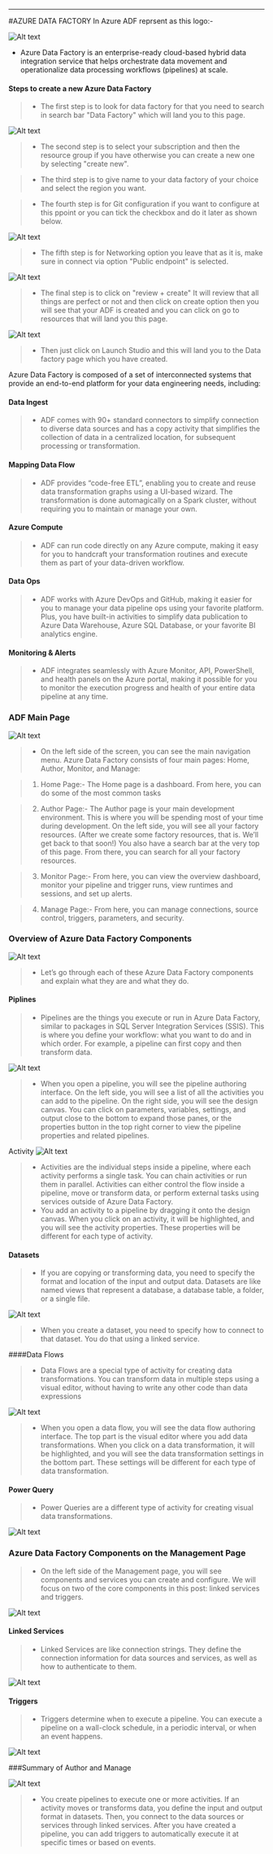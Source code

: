 ---
#AZURE DATA FACTORY
In Azure ADF reprsent as this logo:-

![Alt text](Images/datafactory_logo.jpg) 

- Azure Data Factory is an enterprise-ready cloud-based hybrid data integration service that helps orchestrate data movement and operationalize data processing workflows (pipelines) at scale. 

#### Steps to create a new Azure Data Factory

>- The first step is to look for data factory for that you need to search in search bar "Data Factory" which will land you to this page.

![Alt text](Images/Create_datafactory.png)

>- The second step is to select your subscription and then the resource group if you have otherwise you can create a  new one by selecting "create new".

>- The third step is to give name to your data factory of your choice and select the region you want.

>- The fourth step is for Git configuration if you want to configure at this ppoint or you can tick the checkbox and do it later as shown below.

![Alt text](Images/Git_ADF.png)

>- The fifth step is for Networking option you leave that as it is, make sure in connect via option "Public endpoint" is selected.

![Alt text](Images/Networking_ADF.png)

>- The final step is to click on "review + create" It will review that all things are perfect or not and then click on create option then you will see that your ADF is created and you can click on go to resources that will land you this page.

![Alt text](Images/Launchstudio.png)

>- Then just click on Launch Studio and this will land you to the Data factory page which you have created.

Azure Data Factory is composed of a set of interconnected systems that provide an end-to-end platform for your data engineering needs, including:

#### Data Ingest 
>- ADF comes with 90+ standard connectors to simplify connection to diverse data sources and has a copy activity that simplifies the collection of data in a centralized location, for subsequent processing or transformation.

#### Mapping Data Flow 
>- ADF provides “code-free ETL”, enabling you to create and reuse data transformation graphs using a UI-based wizard. The transformation is done automagically on a Spark cluster, without requiring you to maintain or manage your own.

#### Azure Compute 
>- ADF can run code directly on any Azure compute, making it easy for you to handcraft your transformation routines and execute them as part of your data-driven workflow.

#### Data Ops 
>- ADF works with Azure DevOps and GitHub, making it easier for you to manage your data pipeline ops using your favorite platform. Plus, you have built-in activities to simplify data publication to Azure Data Warehouse, Azure SQL Database, or your favorite BI analytics engine.

#### Monitoring & Alerts 
>- ADF integrates seamlessly with Azure Monitor, API, PowerShell, and health panels on the Azure portal, making it possible for you to monitor the execution progress and health of your entire data pipeline at any time.

### ADF Main Page

![Alt text](Images/ADF_frontpage.png)

>- On the left side of the screen, you can see the main navigation menu. Azure Data Factory consists of four main pages: Home, Author, Monitor, and Manage:

> 1. Home Page:- The Home page is a dashboard. From here, you can do some of the most common tasks

> 2. Author Page:- The Author page is your main development environment. This is where you will be spending most of your time during development. On the left side, you will see all your factory resources. (After we create some factory resources, that is. We’ll get back to that soon!) You also have a search bar at the very top of this page. From there, you can search for all your factory resources.

> 3. Monitor Page:- From here, you can view the overview dashboard, monitor your pipeline and trigger runs, view runtimes and sessions, and set up alerts.

> 4. Manage Page:- From here, you can manage connections, source control, triggers, parameters, and security.



### Overview of Azure Data Factory Components

![Alt text](Images/ADF_authorpage.png)

>- Let’s go through each of these Azure Data Factory components and explain what they are and what they do.

#### Piplines
>- Pipelines are the things you execute or run in Azure Data Factory, similar to packages in SQL Server Integration Services (SSIS). This is where you define your workflow: what you want to do and in which order. For example, a pipeline can first copy and then transform data.

![Alt text](Images/Pipline.png)
>- When you open a pipeline, you will see the pipeline authoring interface. On the left side, you will see a list of all the activities you can add to the pipeline. On the right side, you will see the design canvas. You can click on parameters, variables, settings, and output close to the bottom to expand those panes, or the properties button in the top right corner to view the pipeline properties and related pipelines.

Activity
![Alt text](Images/Pipline_activity.png)

>- Activities are the individual steps inside a pipeline, where each activity performs a single task. You can chain activities or run them in parallel. Activities can either control the flow inside a pipeline, move or transform data, or perform external tasks using services outside of Azure Data Factory.
>- You add an activity to a pipeline by dragging it onto the design canvas. When you click on an activity, it will be highlighted, and you will see the activity properties. These properties will be different for each type of activity.

#### Datasets

>- If you are copying or transforming data, you need to specify the format and location of the input and output data. Datasets are like named views that represent a database, a database table, a folder, or a single file.

![Alt text](Images/Dataset.png)

>- When you create a dataset, you need to specify how to connect to that dataset. You do that using a linked service.

####Data Flows

>- Data Flows are a special type of activity for creating data transformations. You can transform data in multiple steps using a visual editor, without having to write any other code than data expressions

![Alt text](Images/Dataflow.png)

>- When you open a data flow, you will see the data flow authoring interface. The top part is the visual editor where you add data transformations. When you click on a data transformation, it will be highlighted, and you will see the data transformation settings in the bottom part. These settings will be different for each type of data transformation.

#### Power Query

>- Power Queries are a different type of activity for creating visual data transformations.

![Alt text](Images/Power_query.png)


### Azure Data Factory Components on the Management Page

>- On the left side of the Management page, you will see components and services you can create and configure. We will focus on two of the core components in this post: linked services and triggers.

![Alt text](Images/ADF_Manage.png)

#### Linked Services

>- Linked Services are like connection strings. They define the connection information for data sources and services, as well as how to authenticate to them.

![Alt text](Images/Linked_services.png)

#### Triggers

>- Triggers determine when to execute a pipeline. You can execute a pipeline on a wall-clock schedule, in a periodic interval, or when an event happens.

![Alt text](Images/Triggers.png)

###Summary of Author and Manage

![Alt text](Images/Summary_author&manage.png)

>- You create pipelines to execute one or more activities. If an activity moves or transforms data, you define the input and output format in datasets. Then, you connect to the data sources or services through linked services. After you have created a pipeline, you can add triggers to automatically execute it at specific times or based on events.




































